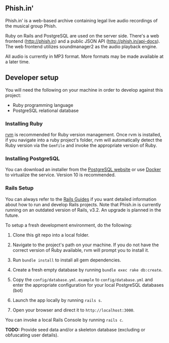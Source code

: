 Phish.in'
---------

Phish.in' is a web-based archive containing legal live audio recordings of the musical group Phish.

Ruby on Rails and PostgreSQL are used on the server side.  There's a web frontend (http://phish.in) and a public JSON API (http://phish.in/api-docs).  The web frontend utilizes soundmanager2 as the audio playback engine.

All audio is currently in MP3 format.  More formats may be made available at a later time.

## Developer setup

You will need the following on your machine in order to develop against this project:
 - Ruby programming language
 - PostgreSQL relational database

### Installing Ruby
[rvm](https://rvm.io/) is recommended for Ruby version management.  Once rvm is installed, if you navigate into a ruby project's folder, rvm will automatically detect the Ruby version via the `Gemfile` and invoke the appropriate version of Ruby.

### Installing PostgreSQL
You can download an installer from the [PostgreSQL website](https://www.postgresql.org/download/) or use [Docker](https://www.docker.com/) to virtualize the service.  Version 10 is recommended.

### Rails Setup
You can always refer to the [Rails Guides](http://guides.rubyonrails.org/) if you want detailed information about how to run and develop Rails projects.  Note that Phish.in is currently running on an outdated version of Rails, v3.2.  An upgrade is planned in the future.

To setup a fresh development environment, do the following:

1. Clone this git repo into a local folder.

2. Navigate to the project's path on your machine.  If you do not have the correct version of Ruby available, rvm will prompt you to install it.

3. Run `bundle install` to install all gem dependencies.

4. Create a fresh empty database by running `bundle exec rake db:create`.

5. Copy the `config/database.yml.example` to `config/database.yml` and enter the appropriate configuration for your local PostgreSQL databases (bot)

6. Launch the app locally by running `rails s`.

7. Open your browser and direct it to `http://localhost:3000`.

You can invoke a local Rails Console by running `rails c`.

**TODO:** Provide seed data and/or a skeleton database (excluding or obfuscating user details).


